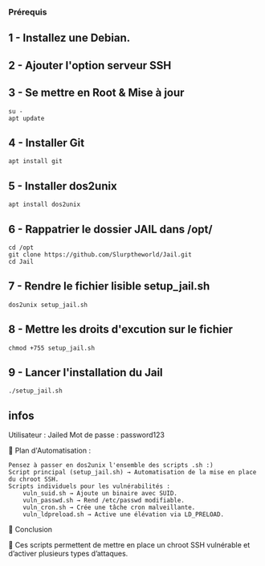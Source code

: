 ### Prérequis ####

## 1 - Installez une Debian.
## 2 - Ajouter l'option serveur SSH
## 3 - Se mettre en Root & Mise à jour 
    su -
    apt update
## 4 - Installer Git
    apt install git
## 5 - Installer dos2unix
    apt install dos2unix
## 6 - Rappatrier le dossier JAIL dans /opt/
    cd /opt
    git clone https://github.com/Slurptheworld/Jail.git
    cd Jail
## 7 - Rendre le fichier lisible setup_jail.sh
    dos2unix setup_jail.sh
## 8 - Mettre les droits d'excution sur le fichier
    chmod +755 setup_jail.sh
## 9 - Lancer l'installation du Jail
    ./setup_jail.sh

## infos
Utilisateur :
    Jailed
Mot de passe : 
    password123
    

📌 Plan d'Automatisation :

    Pensez à passer en dos2unix l'ensemble des scripts .sh :)
    Script principal (setup_jail.sh) → Automatisation de la mise en place du chroot SSH.
    Scripts individuels pour les vulnérabilités :
        vuln_suid.sh → Ajoute un binaire avec SUID.
        vuln_passwd.sh → Rend /etc/passwd modifiable.
        vuln_cron.sh → Crée une tâche cron malveillante.
        vuln_ldpreload.sh → Active une élévation via LD_PRELOAD.

📌 Conclusion

🎯 Ces scripts permettent de mettre en place un chroot SSH vulnérable et d’activer plusieurs types d’attaques.
